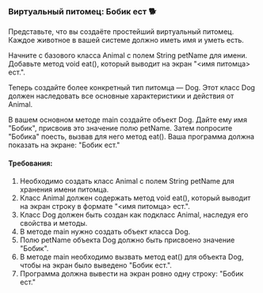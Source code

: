 
### Виртуальный питомец: Бобик ест 🐕

Представьте, что вы создаёте простейший виртуальный питомец. Каждое животное в вашей системе должно иметь имя и уметь есть.

Начните с базового класса Animal с полем String petName для имени. Добавьте метод void eat(), который выводит на экран "<имя питомца> ест.".

Теперь создайте более конкретный тип питомца — Dog. Этот класс Dog должен наследовать все основные характеристики и действия от Animal.

В вашем основном методе main создайте объект Dog. Дайте ему имя "Бобик", присвоив это значение полю petName. Затем попросите "Бобика" поесть, вызвав для него метод eat(). Ваша программа должна показать на экране: "Бобик ест."

#### Требования:
1. Необходимо создать класс Animal с полем String petName для хранения имени питомца.
2. Класс Animal должен содержать метод void eat(), который выводит на экран строку в формате "<имя питомца> ест.".
3. Класс Dog должен быть создан как подкласс Animal, наследуя его свойства и методы.
4. В методе main нужно создать объект класса Dog.
5. Полю petName объекта Dog должно быть присвоено значение "Бобик".
6. В методе main необходимо вызвать метод eat() для объекта Dog, чтобы на экран было выведено "Бобик ест.".
7. Программа должна вывести на экран ровно одну строку: "Бобик ест."